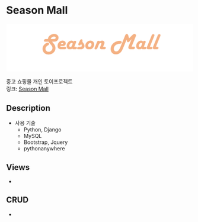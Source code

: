 # Season Mall  
![screensh](./media/uploads/seasonmall_logo.png)



중고 쇼핑몰 개인 토이프로젝트  
링크: [Season Mall](http://wyndday.pythonanywhere.com/SeasonMall/)


## Description  
+ 사용 기술
  - Python, Django
  - MySQL
  - Bootstrap, Jquery
  - pythonanywhere
## Views  
+
## CRUD  
+